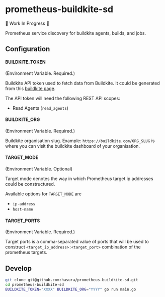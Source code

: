 # prometheus-buildkite-sd

:construction: Work In Progress :construction: 

Prometheus service discovery for buildkite agents, builds, and jobs.

## Configuration

#### BUILDKITE_TOKEN

(Environment Variable. Required.)

Buildkite API token used to fetch data from Buildkite. It could be generated from this [buildkite page](https://buildkite.com/user/api-access-tokens).

The API token will need the following REST API scopes:
- Read Agents (`read_agents`)

#### BUILDKITE_ORG

(Environment Variable. Required.)

Buildkite organisation slug. Example: `https://buildkite.com/ORG_SLUG` is where you can visit the buildkite dashboard of your organisation.

#### TARGET_MODE

(Environment Variable. Optional)

Target mode denotes the way in which Prometheus target ip addresses could be constructured.

Available options for `TARGET_MODE` are
- `ip-address`
- `host-name`


#### TARGET_PORTS

(Environment Variable. Required.)

Target ports is a comma-separated value of ports that will be used to construct `<target_ip_address>:<target_port>` combination of the prometheus targets.

## Develop

```bash
git clone git@github.com:hasura/prometheus-buildkite-sd.git
cd prometheus-buildkite-sd
BUILDKITE_TOKEN="XXXX" BUILDKITE_ORG="YYYY" go run main.go
```
